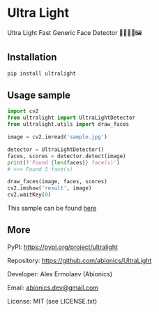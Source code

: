 # Ultra Light

Ultra Light Fast Generic Face Detector 👨‍👩‍👧‍👦🖼

## Installation

```bash
pip install ultralight
```

## Usage sample

```python
import cv2
from ultralight import UltraLightDetector
from ultralight.utils import draw_faces

image = cv2.imread('sample.jpg')

detector = UltraLightDetector()
faces, scores = detector.detect(image)
print(f'Found {len(faces)} face(s)')
# >>> Found 5 face(s)

draw_faces(image, faces, scores)
cv2.imshow('result', image)
cv2.waitKey(0)
```

This sample can be found [here](samples/sample.py)

## More

PyPI: https://pypi.org/project/ultralight

Repository: https://github.com/abionics/UltraLight

Developer: Alex Ermolaev (Abionics)

Email: abionics.dev@gmail.com

License: MIT (see LICENSE.txt)
